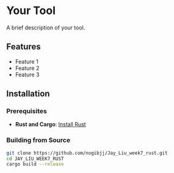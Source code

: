 # Your Tool

A brief description of your tool.

## Features

- Feature 1
- Feature 2
- Feature 3

## Installation

### Prerequisites

- **Rust and Cargo**: [Install Rust](https://www.rust-lang.org/tools/install)

### Building from Source

```bash
git clone https://github.com/nogibjj/Jay_Liu_week7_rust.git
cd JAY_LIU_WEEK7_RUST
cargo build --release

